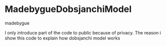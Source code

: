 # MadebygueDobsjanchiModel
madebygue

I only introduce part of the code to public because of privacy. The reason i show this code to explain how dobsjanchi model works
